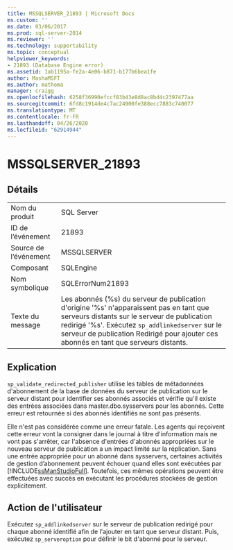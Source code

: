 ```yaml
---
title: MSSQLSERVER_21893 | Microsoft Docs
ms.custom: ''
ms.date: 03/06/2017
ms.prod: sql-server-2014
ms.reviewer: ''
ms.technology: supportability
ms.topic: conceptual
helpviewer_keywords:
- 21893 (Database Engine error)
ms.assetid: 1ab1195a-fe2a-4e06-b871-b177b6bea1fe
author: MashaMSFT
ms.author: mathoma
manager: craigg
ms.openlocfilehash: 6258f36990efccf83b43e8d8ac8bd4c2397477aa
ms.sourcegitcommit: 6fd8c1914de4c7ac24900fe388ecc7883c740077
ms.translationtype: MT
ms.contentlocale: fr-FR
ms.lasthandoff: 04/26/2020
ms.locfileid: "62914944"
---
```

# <a name="mssqlserver_21893"></a>MSSQLSERVER_21893
    
## <a name="details"></a>Détails  
  
|||  
|-|-|  
|Nom du produit|SQL Server|  
|ID de l’événement|21893|  
|Source de l’événement|MSSQLSERVER|  
|Composant|SQLEngine|  
|Nom symbolique|SQLErrorNum21893|  
|Texte du message|Les abonnés (%s) du serveur de publication d'origine '%s' n'apparaissent pas en tant que serveurs distants sur le serveur de publication redirigé '%s'. Exécutez `sp_addlinkedserver` sur le serveur de publication Redirigé pour ajouter ces abonnés en tant que serveurs distants.|  
  
## <a name="explanation"></a>Explication  
 `sp_validate_redirected_publisher` utilise les tables de métadonnées d'abonnement de la base de données du serveur de publication sur le serveur distant pour identifier ses abonnés associés et vérifie qu'il existe des entrées associées dans master.dbo.sysservers pour les abonnés. Cette erreur est retournée si des abonnés identifiés ne sont pas présents.  
  
 Elle n'est pas considérée comme une erreur fatale. Les agents qui reçoivent cette erreur vont la consigner dans le journal à titre d'information mais ne vont pas s'arrêter, car l'absence d'entrées d'abonnés appropriées sur le nouveau serveur de publication a un impact limité sur la réplication. Sans une entrée appropriée pour un abonné dans sysservers, certaines activités de gestion d’abonnement peuvent échouer quand elles sont exécutées par [!INCLUDE[ssManStudioFull](../../includes/ssmanstudiofull-md.md)]. Toutefois, ces mêmes opérations peuvent être effectuées avec succès en exécutant les procédures stockées de gestion explicitement.  
  
## <a name="user-action"></a>Action de l'utilisateur  
 Exécutez `sp_addlinkedserver` sur le serveur de publication redirigé pour chaque abonné identifié afin de l'ajouter en tant que serveur distant. Puis, exécutez `sp_serveroption` pour définir le bit d'abonné pour le serveur.  
  
  
